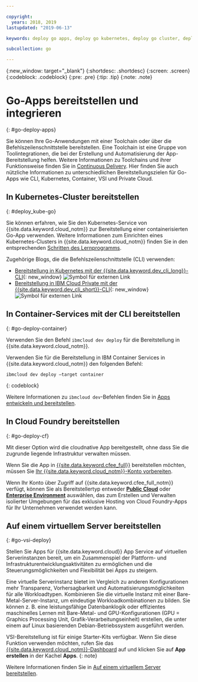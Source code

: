```yaml
---

copyright:
  years: 2018, 2019
lastupdated: "2019-06-13"

keywords: deploy go apps, deploy go kubernetes, deploy go cluster, deploy go cli, deploy go cloud foundry, go deploy virtual

subcollection: go

---
```


{:new_window: target="_blank"}
{:shortdesc: .shortdesc}
{:screen: .screen}
{:codeblock: .codeblock}
{:pre: .pre}
{:tip: .tip}
{:note: .note}

# Go-Apps bereitstellen und integrieren
{: #go-deploy-apps}

Sie können Ihre Go-Anwendungen mit einer Toolchain oder über die Befehlszeilenschnittstelle bereitstellen. Eine Toolchain ist eine Gruppe von Toolintegrationen, die bei der Erstellung und Automatisierung der App-Bereitstellung helfen. Weitere Informationen zu Toolchains und ihrer Funktionsweise finden Sie in [Continuous Delivery](/docs/services/ContinuousDelivery?topic=ContinuousDelivery-getting-started). Hier finden Sie auch nützliche Informationen zu unterschiedlichen Bereitstellungszielen für Go-Apps wie CLI, Kubernetes, Container, VSI und Private Cloud. 

## In Kubernetes-Cluster bereitstellen
{: #deploy_kube-go}

Sie können erfahren, wie Sie den Kubernetes-Service von {{site.data.keyword.cloud_notm}} zur Bereitstellung einer containerisierten Go-App verwenden. Weitere Informationen zum Einrichten eines Kubernetes-Clusters in {{site.data.keyword.cloud_notm}} finden Sie in den entsprechenden [Schritten des Lernprogramms](/docs/containers?topic=containers-cs_cluster_tutorial).

Zugehörige Blogs, die die Befehlszeilenschnittstelle (CLI) verwenden:
* [Bereitstellung in Kubernetes mit der {{site.data.keyword.dev_cli_long}}-CLI](https://www.ibm.com/blogs/cloud-archive/2017/09/deploying-kubernetes-ibm-cloud-ibm-cloud-developer-tools-cli/){: new_window} ![Symbol für externen Link](../icons/launch-glyph.svg "Symbol für externen Link")
* [Bereitstellung in IBM Cloud Private mit der {{site.data.keyword.dev_cli_short}}-CLI](https://www.ibm.com/cloud/blog/deploying-ibm-cloud-private-ibm-cloud-developer-tools-cli){: new_window} ![Symbol für externen Link](../icons/launch-glyph.svg "Symbol für externen Link")

## In Container-Services mit der CLI bereitstellen
{: #go-deploy-container}

Verwenden Sie den Befehl `ibmcloud dev deploy` für die Bereitstellung in {{site.data.keyword.cloud_notm}}. 

Verwenden Sie für die Bereitstellung in IBM Container Services in {{site.data.keyword.cloud_notm}} den folgenden Befehl:
```
ibmcloud dev deploy –target container 
```
{: codeblock}

Weitere Informationen zu `ibmcloud dev`-Befehlen finden Sie in [Apps entwickeln und bereitstellen](/docs/cli?topic=cloud-cli-getting-started).

## In Cloud Foundry bereitstellen
{: #go-deploy-cf}

Mit dieser Option wird die cloudnative App bereitgestellt, ohne dass Sie die zugrunde liegende Infrastruktur verwalten müssen.

Wenn Sie die App in [{{site.data.keyword.cfee_full}}](/docs/cloud-foundry?topic=cloud-foundry-about) bereitstellen möchten, müssen Sie [Ihr {{site.data.keyword.cloud_notm}}-Konto vorbereiten](/docs/cloud-foundry?topic=cloud-foundry-prepare).

Wenn Ihr Konto über Zugriff auf {{site.data.keyword.cfee_full_notm}} verfügt, können Sie als Bereitstellertyp entweder **[Public Cloud](/docs/cloud-foundry-public?topic=cloud-foundry-public-about-cf)** oder **[Enterprise Environment](/docs/cloud-foundry-public?topic=cloud-foundry-public-cfee)** auswählen, das zum Erstellen und Verwalten isolierter Umgebungen für das exklusive Hosting von Cloud Foundry-Apps für Ihr Unternehmen verwendet werden kann. 

## Auf einem virtuellem Server bereitstellen
{: #go-vsi-deploy}

Stellen Sie Apps für {{site.data.keyword.cloud}} App Service auf virtuellen Serverinstanzen bereit, um ein Zusammenspiel der Plattform- und Infrastrukturentwicklungsaktivitäten zu ermöglichen und die Steuerungsmöglichkeiten und Flexibilität bei Apps zu steigern.

Eine virtuelle Serverinstanz bietet im Vergleich zu anderen Konfigurationen mehr Transparenz, Vorhersagbarkeit und Automatisierungsmöglichkeiten für alle Workloadtypen. Kombinieren Sie die virtuelle Instanz mit einer Bare-Metal-Server-Instanz, um eindeutige Workloadkombinationen zu bilden. Sie können z. B. eine leistungsfähige Datenbanklogik oder effizientes maschinelles Lernen mit Bare-Metal- und GPU-Konfigurationen (GPU = Graphics Processing Unit, Grafik-Verarbeitungseinheit) erstellen, die unter einem auf Linux basierenden Debian-Betriebssystem ausgeführt werden.

  VSI-Bereitstellung ist für einige Starter-Kits verfügbar. Wenn Sie diese Funktion verwenden möchten, rufen Sie das [{{site.data.keyword.cloud_notm}}-Dashboard](https://{DomainName}) auf und klicken Sie auf **App erstellen** in der Kachel **Apps**.
  {: note}

Weitere Informationen finden Sie in [Auf einem virtuellem Server bereitstellen](/docs/vsi?topic=virtual-servers-deploying-to-a-virtual-server). 

